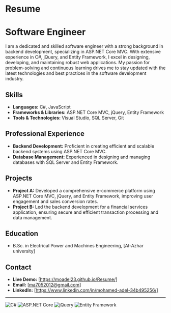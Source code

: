 # Resume
# Software Engineer

I am a dedicated and skilled software engineer with a strong background in backend development, specializing in ASP.NET Core MVC. With extensive experience in C#, jQuery, and Entity Framework, I excel in designing, developing, and maintaining robust web applications. My passion for problem-solving and continuous learning drives me to stay updated with the latest technologies and best practices in the software development industry.

## Skills
- **Languages:** C#, JavaScript
- **Frameworks & Libraries:** ASP.NET Core MVC, jQuery, Entity Framework
- **Tools & Technologies:** Visual Studio, SQL Server, Git


## Professional Experience
- **Backend Development:** Proficient in creating efficient and scalable backend systems using ASP.NET Core MVC.
- **Database Management:** Experienced in designing and managing databases with SQL Server and Entity Framework.


## Projects
- **Project A:** Developed a comprehensive e-commerce platform using ASP.NET Core MVC, jQuery, and Entity Framework, improving user engagement and sales conversion rates.
- **Project B:** Led the backend development for a financial services application, ensuring secure and efficient transaction processing and data management.

## Education
- B.Sc. in Electrical Power and Machines Engineering, [Al-Azhar university]



## Contact
- **Live Demo:** [https://moadel23.github.io/Resume/]
- **Email:** [ma7052012@gmail.com]
- **LinkedIn:** [https://www.linkedin.com/in/mohamed-adel-34b495256/]

---

![C#](https://img.shields.io/badge/-C%23-05122A?style=flat&logo=csharp)
![ASP.NET Core](https://img.shields.io/badge/-ASP.NET%20Core-05122A?style=flat&logo=dotnet)
![jQuery](https://img.shields.io/badge/-jQuery-05122A?style=flat&logo=jquery)
![Entity Framework](https://img.shields.io/badge/-Entity%20Framework-05122A?style=flat&logo=dotnet)
